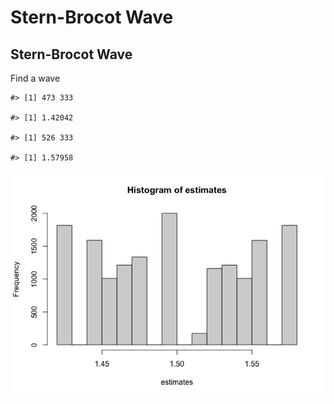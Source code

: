 Stern-Brocot Wave
================

## Stern-Brocot Wave

Find a wave

    #> [1] 473 333

    #> [1] 1.42042

    #> [1] 526 333

    #> [1] 1.57958

![](../figures/Stern-Brocot-Wave-unnamed-chunk-6-1.png)<!-- -->
